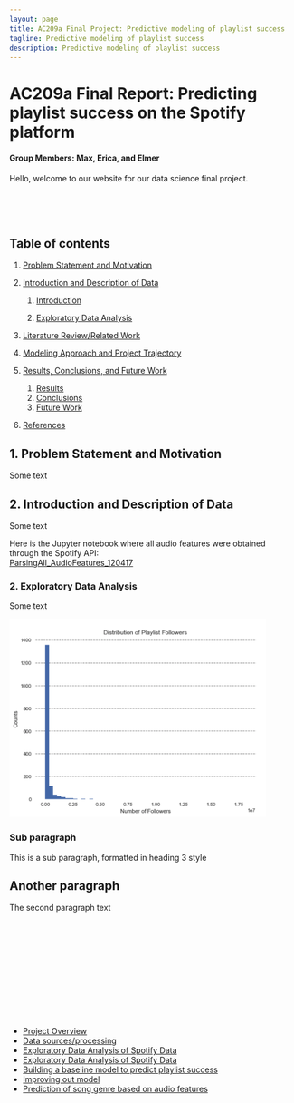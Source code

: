 ```yaml
---
layout: page
title: AC209a Final Project: Predictive modeling of playlist success
tagline: Predictive modeling of playlist success
description: Predictive modeling of playlist success
---
```


# AC209a Final Report: Predicting playlist success on the Spotify platform

#### Group Members: Max, Erica, and Elmer



Hello, welcome to our website for our data science final project.


<br>
<br>
<br>

## Table of contents
1. [Problem Statement and Motivation](#Problem_Statement)

2. [Introduction and Description of Data](#introduction)

    1. [Introduction](#intro1)

    2. [Exploratory Data Analysis](#EDA)


3. [Literature Review/Related Work](#paragraph2)

4. [Modeling Approach and Project Trajectory](#paragraph2)



5. [Results, Conclusions, and Future Work](#paragraph2)
    1. [Results](#subparagraph1)
    2. [Conclusions](#subparagraph1)
    3. [Future Work](#subparagraph1)


6. [References](#paragraph2)


## 1. Problem Statement and Motivation <a name="Problem_Statement"></a>
Some text

## 2. Introduction and Description of Data <a name="paragraph1"></a>
Some text


Here is the Jupyter notebook where all audio features were obtained through the Spotify API: <br>
[ParsingAll_AudioFeatures_120417](pages/ParsingAll_AudioFeatures_120417.html)


### 2. Exploratory Data Analysis <a name="EDA1"></a>
Some text <br>

![Drag Racing](images/testplot_1.png)



### Sub paragraph <a name="subparagraph1"></a>
This is a sub paragraph, formatted in heading 3 style




## Another paragraph <a name="paragraph2"></a>
The second paragraph text
<br>
<br>
<br>
<br>
<br>
<br>
<br>
<br>
<br>
<br>
<br>
<br>
- [Project Overview](pages/overview.html)
- [Data sources/processing](pages/independent_site.html)
- [Exploratory Data Analysis of Spotify Data](pages/user_site.html)
- [Exploratory Data Analysis of Spotify Data](pages/project_site.html)
- [Building a baseline model to predict playlist success](pages/nojekyll.html)
- [Improving out model](pages/local_test.html)
- [Prediction of song genre based on audio features](pages/resources.html)

















